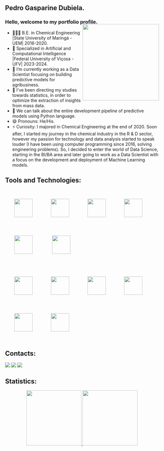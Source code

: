 ## Pedro Gasparine Dubiela.
### Hello, welcome to my portfolio profile.
<img align="right" width="250px" style="margin-top:-20px" src="https://i.ibb.co/mtM4CdH/Whats-App-Image-2023-02-18-at-16-19-17.jpg" >

- 👨🏻‍🎓 B.E. in Chemical Engineering |State University of Maringá - UEM| 2016-2020.
- 🏅 Specialized in Artificial and Computational Intelligence |Federal University of Viçosa - UFV| 2023-2024.     
- 🔭 I’m currently working as a Data Scientist focusing on building predictive models for agribusiness.
- 🌱 I've been directing my studies towards statistics, in order to optimize the extraction of insights from mass data.
- 💬 We can talk about the entire development pipeline of predictive models using Python language.
- 😄 Pronouns: He/His. 
- ⚡ Curiosity: I majored in Chemical Engineering at the end of 2020. Soon after, I started my journey in the chemical industry in the R & D sector, however
my passion for technology and data analysis started to speak louder (I have been using computer programming since 2016, solving engineering problems). So, I decided to enter the world of Data Science, starting in the BI/BA area and later going to work as a Data Scientist with a focus on the development and deployment of Machine Learning models.


## Tools and Technologies:
<img src="https://cdn.jsdelivr.net/gh/devicons/devicon/icons/anaconda/anaconda-original-wordmark.svg" width="60" height="60" vspace="30" hspace="30"/><img src="https://cdn.jsdelivr.net/gh/devicons/devicon/icons/git/git-original-wordmark.svg" width="60" height="60" vspace="30" hspace="30"/><img src="https://cdn.jsdelivr.net/gh/devicons/devicon/icons/github/github-original-wordmark.svg" width="60" height="60" vspace="30" hspace="30"/><img src="https://cdn.jsdelivr.net/gh/devicons/devicon/icons/jupyter/jupyter-original-wordmark.svg" width="60" height="60" vspace="30" hspace="30"/><img src="https://cdn.jsdelivr.net/gh/devicons/devicon/icons/linux/linux-original.svg" width="60" height="60" vspace="30" hspace="30"/>
<img src="https://cdn.jsdelivr.net/gh/devicons/devicon/icons/mysql/mysql-original-wordmark.svg" width="60" height="60" vspace="30" hspace="30"/>

<img src="https://cdn.jsdelivr.net/gh/devicons/devicon/icons/numpy/numpy-original-wordmark.svg" width="60" height="60" vspace="30" hspace="30"/><img src="https://cdn.jsdelivr.net/gh/devicons/devicon/icons/pandas/pandas-original-wordmark.svg" width="60" height="60" vspace="30" hspace="30"/><img src="https://cdn.jsdelivr.net/gh/devicons/devicon/icons/postgresql/postgresql-original-wordmark.svg" width="60" height="60" vspace="30" hspace="30"/><img src="https://cdn.jsdelivr.net/gh/devicons/devicon/icons/python/python-original-wordmark.svg" width="60" height="60" vspace="30" hspace="30"/><img src="https://cdn.jsdelivr.net/gh/devicons/devicon/icons/tensorflow/tensorflow-original.svg" width="60" height="60" vspace="30" hspace="30"/><img src="https://cdn.jsdelivr.net/gh/devicons/devicon/icons/vscode/vscode-plain-wordmark.svg" width="60" height="60" vspace="30" hspace="30"/>


## Contacts:
<div>

<a href="https://instagram.com/pedrogasparine" target="_blank"><img src="https://img.shields.io/badge/-Instagram-%23E4405F?style=for-the-badge&logo=instagram&logoColor=white" target="_blank"></a>
<a href = "mailto:pedrodubielabio@gmail.com"><img src="https://img.shields.io/badge/Gmail-D14836?style=for-the-badge&logo=gmail&logoColor=white" target="_blank"></a>
<a href="https://www.linkedin.com/in/pedro-gasparine-dubiela-478430147/" target="_blank"><img src="https://img.shields.io/badge/-LinkedIn-%230077B5?style=for-the-badge&logo=linkedin&logoColor=white" target="_blank"></a>   
</div>

## Statistics:
<p align="center">
          
<a href="https://github.com/pedroDubiela95">
<img height="180em" src="https://github-readme-stats.vercel.app/api/top-langs/?username=pedroDubiela95&layout=compact&langs_count=7&theme=algolia"/>
<img height="180em" src="https://github-readme-stats.vercel.app/api?username=pedroDubiela95&show_icons=true&theme=algolia&include_all_commits=true&count_private=true"/>

</p>
          
